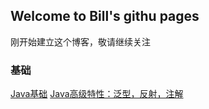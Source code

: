 ## Welcome to Bill's githu pages

 刚开始建立这个博客，敬请继续关注

### 基础
[Java基础](/base/java_stuct.md)
[Java高级特性：泛型，反射，注解](/base/Java_high_feature.md)



